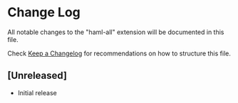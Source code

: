# Change Log

All notable changes to the "haml-all" extension will be documented in this file.

Check [Keep a Changelog](http://keepachangelog.com/) for recommendations on how to structure this file.

## [Unreleased]

- Initial release
